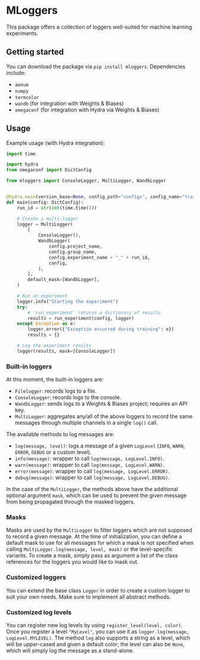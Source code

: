 # MLoggers

This package offers a collection of loggers well-suited for machine learning experiments.

## Getting started

You can download the package via `pip install mloggers`. Dependencies include:

- `aenum`
- `numpy`
- `termcolor`
- `wandb` (for integration with Weights & Biases)
- `omegaconf` (for integration with Hydra via Weights & Biases)

## Usage

Example usage (with Hydra integration):

```python
import time

import hydra
from omegaconf import DictConfig

from mloggers import ConsoleLogger, MultiLogger, WandbLogger


@hydra.main(version_base=None, config_path="configs", config_name="train")
def main(config: DictConfig):
    run_id = str(int(time.time()))

    # Create a multi-logger
    logger = MultiLogger(
        [
            ConsoleLogger(),
            WandbLogger(
                config.project_name,
                config.group_name,
                config.experiment_name + "_" + run_id,
                config,
            ),
        ],
        default_mask=[WandbLogger],
    )

    # Run an experiment
    logger.info("Starting the experiment")
    try:
        # `run_experiment` returns a dictionary of results
        results = run_experiment(config, logger)
    except Exception as e:
        logger.error({"Exception occurred during training": e})
        results = {}

    # Log the experiment results
    logger(results, mask=[ConsoleLogger])
```

### Built-in loggers

At this moment, the built-in loggers are:

- `Filelogger`: records logs to a file.
- `ConsoleLogger`: records logs to the console.
- `WandbLogger`: sends logs to a Weights & Biases project; requires an API key.
- `MultiLogger`: aggregates any/all of the above loggers to record the same messages through multiple channels in a single `log()` call.

The available methods to log messages are:

- `log(message, level)`: logs a message of a given `LogLevel` (`INFO`, `WARN`, `ERROR`, `DEBUG` or a custom level).
- `info(message)`: wrapper to call `log(message, LogLevel.INFO)`.
- `warn(message)`: wrapper to call `log(message, LogLevel.WARN)`.
- `error(message)`: wrapper to call `log(message, LogLevel.ERROR)`.
- `debug(message)`: wrapper to call `log(message, LogLevel.DEBUG)`.

In the case of the `MultiLogger`, the methods above have the additional optional argument `mask`, which can be used to prevent the given message from being propagated through the masked loggers.

### Masks

Masks are used by the `MultiLogger` to filter loggers which are not supposed to record a given message. At the time of initialization, you can define a default mask to use for all messages for which a mask is not specified when calling `MultiLogger.log(message, level, mask)` or the level-specific variants. To create a mask, simply pass as argument a list of the class references for the loggers you would like to mask out.

### Customized loggers

You can extend the base class `Logger` in order to create a custom logger to suit your own needs. Make sure to implement all abstract methods.

### Customized log levels

You can register new log levels by using `register_level(level, color)`. Once you register a level `"MyLevel"`, you can use it as `logger.log(message, LogLevel.MYLEVEL)`. The method `log` also supports a string as a level, which will be upper-cased and given a default color; the level can also be `None`, which will simply log the message as a stand-alone.
